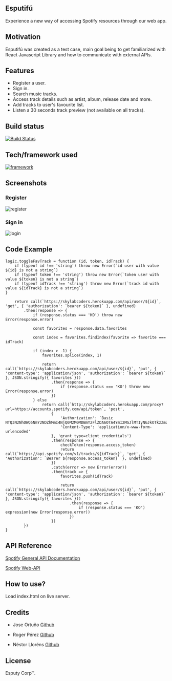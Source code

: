## Esputifú
Experience a new way of accessing Spotify resources through our web app.

## Motivation
Esputifú was created as a test case, main goal being to get familiarized with React Javascript Library and how to communicate with external APIs.

## Features

* Register a user.
* Sign in.
* Search music tracks.
* Access track details such as artist, album, release date and more.
* Add tracks to user's favourite list.
* Listen a 30 seconds track preview (not available on all tracks).

## Build status 

[![Build Status](https://img.shields.io/badge/build-working-brightgreen.svg)](https://github.com/joseortuno/skylab-bootcamp-201907/tree/esputy/develop/staff/groups/esputy-corp/esputyfu)
 
## Tech/framework used

[![framework](https://img.shields.io/badge/made%20with-React-blue.svg)](https://reactjs.org/)

## Screenshots

### Register

![register](https://i.ibb.co/C7hGw4t/register.png)

### Sign in

![login](https://i.ibb.co/PMM2DyD/signin.png)

## Code Example

```
logic.toggleFavTrack = function (id, token, idTrack) {
    if (typeof id !== 'string') throw new Error(`id user with value ${id} is not a string`)
    if (typeof token !== 'string') throw new Error(`token user with value ${token} is not a string`)
    if (typeof idTrack !== 'string') throw new Error(`track id with value ${idTrack} is not a string`)
}

    return call(`https://skylabcoders.herokuapp.com/api/user/${id}`, 'get', { 'authorization': `bearer ${token}` }, undefined)
        .then(response => {
            if (response.status === 'KO') throw new Error(response.error)

            const favorites = response.data.favorites

            const index = favorites.findIndex(favorite => favorite === idTrack)

            if (index > -1) {
                favorites.splice(index, 1)

                return call(`https://skylabcoders.herokuapp.com/api/user/${id}`, 'put', { 'content-type': 'application/json', 'authorization': `bearer ${token}` }, JSON.stringify({ favorites }))
                    .then(response => {
                        if (response.status === 'KO') throw new Error(response.error)
                    })
            } else
                return call(`http://skylabcoders.herokuapp.com/proxy?url=https://accounts.spotify.com/api/token`, 'post',
                    {
                        'Authorization': `Basic NTQ3N2NhOWQ5NmY2NDZhMmI4NjQ0M2M0MDBmY2FlZDA6OTA4YmI2MGJlMTIyNGJkOTkzZmZjZDY2NWVmNDU5ZDk=`,
                        'Content-Type': 'application/x-www-form-urlencoded'
                    }, 'grant_type=client_credentials')
                    .then(response => {
                        checkToken(response.access_token)
                        return call(`https://api.spotify.com/v1/tracks/${idTrack}`, 'get', { 'Authorization': `Bearer ${response.access_token}` }, undefined)
                    })
                    .catch(error => new Error(error))
                    .then(track => {
                        favorites.push(idTrack)

                        return call(`https://skylabcoders.herokuapp.com/api/user/${id}`, 'put', { 'content-type': 'application/json', 'authorization': `bearer ${token}` }, JSON.stringify({ favorites }))
                            .then(response => {
                                if (response.status === 'KO') expression(new Error(response.error))
                            })
                    })
        })
}
```

## API Reference

[Spotify General API Documentation](https://developer.spotify.com/documentation/)

[Spotify Web-API](https://developer.spotify.com/documentation/web-api/)

## How to use?

Load index.html on live server.

## Credits

* Jose Ortuño [Github](https://github.com/joseortuno/)

* Roger Pérez [Github](https://github.com/rogervegan/)

* Néstor Lloréns [Github](https://github.com/nestorllorens/)


## License

Esputy Corp™.